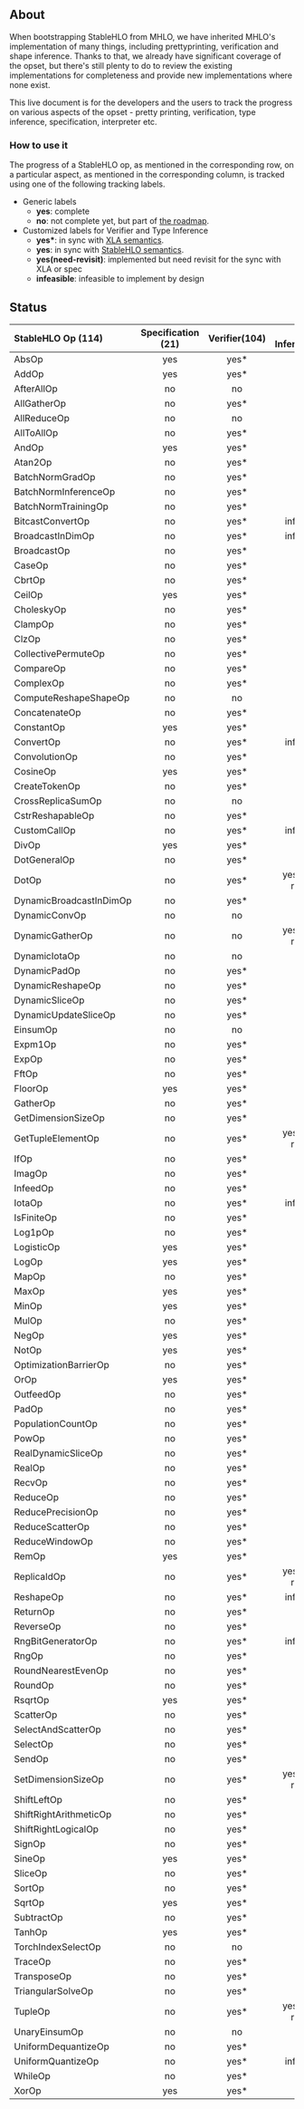 ## About

When bootstrapping StableHLO from MHLO, we have inherited MHLO's implementation
of many things, including prettyprinting, verification and shape inference.
Thanks to that, we already have significant coverage of the opset, but there's
still plenty to do to review the existing implementations for completeness and
provide new implementations where none exist.

This live document is for the developers and the users to track the progress on
various aspects of the opset - pretty printing, verification, type inference,
specification, interpreter etc.

### How to use it

The progress of a StableHLO op, as mentioned in the corresponding row, on a
particular aspect, as mentioned in the corresponding column, is tracked using
one of the following tracking labels.

 - Generic labels
    - **yes**: complete
    - **no**: not complete yet, but part of [the roadmap](https://github.com/openxla/stablehlo#roadmap).
 - Customized labels for Verifier and Type Inference 
    - **yes\***:  in sync with  [XLA semantics](https://www.tensorflow.org/xla/operation_semantics).
    - **yes**: in sync with [StableHLO semantics](https://github.com/openxla/stablehlo/blob/main/docs/spec_draft.md).
    - **yes(need-revisit)**: implemented but need revisit for the sync with XLA or spec
    - **infeasible**: infeasible to implement by design
    
## Status

| StableHLO Op (114) | Specification (21) | Verifier(104) | Type Inference(82) | Prettyprinting | Interpreter (2) |
|:--|:--:|:--:|:--:|:--:|:--:|
| AbsOp |yes|yes*|yes*||no|
| AddOp |yes|yes*|yes*|| yes|
| AfterAllOp |no|no|no||no |
| AllGatherOp |no|yes*|no||no|
| AllReduceOp |no|no|no||no|
| AllToAllOp |no|yes*|yes*||no|
| AndOp |yes|yes*|yes*|| no|
| Atan2Op |no|yes*|yes*||no|
| BatchNormGradOp |no|yes*|yes*||no|
| BatchNormInferenceOp |no|yes*|yes*||no|
| BatchNormTrainingOp |no|yes*|yes*||no|
| BitcastConvertOp |no|yes*|infeasible||no|
| BroadcastInDimOp |no|yes*|infeasible||no|
| BroadcastOp |no|yes*|yes*||no|
| CaseOp |no|yes*|yes*||no|
| CbrtOp |no|yes*|yes*||no|
| CeilOp |yes|yes*|yes*||no|
| CholeskyOp |no|yes*|yes*||no|
| ClampOp |no|yes*|yes*||no|
| ClzOp |no|yes*|yes*||no|
| CollectivePermuteOp |no|yes*|yes*||no|
| CompareOp |no|yes*|yes*||no|
| ComplexOp |no|yes*|yes*||no|
| ComputeReshapeShapeOp |no|no|no||no|
| ConcatenateOp |no|yes*|yes*||no|
| ConstantOp |yes|yes*|yes*|| yes|
| ConvertOp |no|yes*|infeasible||no|
| ConvolutionOp |no|yes*|no||no|
| CosineOp |yes|yes*|yes*||no|
| CreateTokenOp |no|yes*|no||no|
| CrossReplicaSumOp |no|no|yes*||no|
| CstrReshapableOp |no|yes*|no||no|
| CustomCallOp |no|yes*|infeasible||no|
| DivOp |yes|yes*|yes*||no|
| DotGeneralOp |no|yes*|yes*||no|
| DotOp |no|yes*|yes(need-revisit)||no|
| DynamicBroadcastInDimOp |no|yes*|no||no|
| DynamicConvOp |no|no|no||no|
| DynamicGatherOp |no|no|yes(need-revisit)||no|
| DynamicIotaOp |no|no|no||no|
| DynamicPadOp |no|yes*|no||no|
| DynamicReshapeOp |no|yes*|no||no|
| DynamicSliceOp |no|yes*|yes*||no|
| DynamicUpdateSliceOp |no|yes*|no||no|
| EinsumOp |no|no|no||no|
| Expm1Op |no|yes*|yes*||no|
| ExpOp |no|yes*|yes*||no|
| FftOp |no|yes*|yes*||no|
| FloorOp |yes|yes*|yes*||no|
| GatherOp |no|yes*|yes*||no|
| GetDimensionSizeOp |no|yes*|no||no|
| GetTupleElementOp |no|yes*|yes(need-revisit)||no|
| IfOp |no|yes*|yes*||no|
| ImagOp |no|yes*|yes*||no|
| InfeedOp |no|yes*|no||no|
| IotaOp |no|yes*|infeasible||no|
| IsFiniteOp |no|yes*|yes*||no|
| Log1pOp |no|yes*|yes*||no|
| LogisticOp |yes|yes*|yes*||no|
| LogOp |yes|yes*|yes*||no|
| MapOp |no|yes*|no||no|
| MaxOp |yes|yes*|yes*||no|
| MinOp |yes|yes*|yes*||no|
| MulOp |no|yes*|yes*||no|
| NegOp |yes|yes*|yes*||no|
| NotOp |yes|yes*|yes*||no|
| OptimizationBarrierOp |no|yes*|no||no|
| OrOp |yes|yes*|yes*||no|
| OutfeedOp |no|yes*|no||no|
| PadOp |no|yes*|yes*||no|
| PopulationCountOp |no|yes*|yes*||no|
| PowOp |no|yes*|yes*||no|
| RealDynamicSliceOp |no|yes*|no||no|
| RealOp |no|yes*|yes*||no|
| RecvOp |no|yes*|no||no|
| ReduceOp |no|yes*|yes*||no|
| ReducePrecisionOp |no|yes*|yes*||no|
| ReduceScatterOp |no|yes*|no||no|
| ReduceWindowOp |no|yes*|yes*||no|
| RemOp |yes|yes*|yes*||no|
| ReplicaIdOp |no|yes*|yes(need-revisit)||no|
| ReshapeOp |no|yes*|infeasible||no|
| ReturnOp |no|yes*|no||no|
| ReverseOp |no|yes*|yes*||no|
| RngBitGeneratorOp |no|yes*|infeasible||no|
| RngOp |no|yes*|yes*||no|
| RoundNearestEvenOp |no|yes*|yes*||no|
| RoundOp |no|yes*|yes*||no|
| RsqrtOp |yes|yes*|yes*||no|
| ScatterOp |no|yes*|no||no|
| SelectAndScatterOp |no|yes*|no||no|
| SelectOp |no|yes*|yes*||no|
| SendOp |no|yes*|no||no|
| SetDimensionSizeOp |no|yes*|yes(need-revisit)||no|
| ShiftLeftOp |no|yes*|yes*||no|
| ShiftRightArithmeticOp |no|yes*|yes*||no|
| ShiftRightLogicalOp |no|yes*|yes*||no|
| SignOp |no|yes*|yes*||no|
| SineOp |yes|yes*|yes*||no|
| SliceOp |no|yes*|yes*||no|
| SortOp |no|yes*|no||no|
| SqrtOp |yes|yes*|yes*||no|
| SubtractOp |no|yes*|yes*||no|
| TanhOp |yes|yes*|yes*||no|
| TorchIndexSelectOp |no|no|no||no|
| TraceOp |no|yes*|no||no|
| TransposeOp |no|yes*|yes*||no|
| TriangularSolveOp |no|yes*|no||no|
| TupleOp |no|yes*|yes(need-revisit)||no|
| UnaryEinsumOp |no|no|no||no|
| UniformDequantizeOp |no|yes*|yes*||no|
| UniformQuantizeOp |no|yes*|infeasible||no|
| WhileOp |no|yes*|no||no|
| XorOp |yes|yes*|yes*||no|